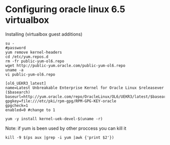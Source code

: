 # Configuring oracle linux 6.5 virtualbox

Installing (virtualbox guest additions)

`````
su -
#password
yum remove kernel-headers
cd /etc/yum.repos.d
rm -fr public-yum-ol6.repo
wget http://public-yum.oracle.com/public-yum-ol6.repo
uname -a
vi public-yum-ol6.repo

[ol6_UEKR3_latest]
name=Latest Unbreakable Enterprise Kernel for Oracle Linux $releasever ($basearch)
baseurl=http://yum.oracle.com/repo/OracleLinux/OL6/UEKR3/latest/$basearch/
gpgkey=file:///etc/pki/rpm-gpg/RPM-GPG-KEY-oracle
gpgcheck=1
enabled=0 #change to 1

yum -y install kernel-uek-devel-$(uname -r)
`````
Note: if yum is been used by other proccess you can kill it
`````
kill -9 $(ps aux |grep -i yum |awk {'print $2'})
`````
